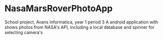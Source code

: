# NasaMarsRoverPhotoApp
School project, Avans informatica, year 1 period 3 
A android application with shows photos from NASA's API, including a local database and spinner for selecting camera's
